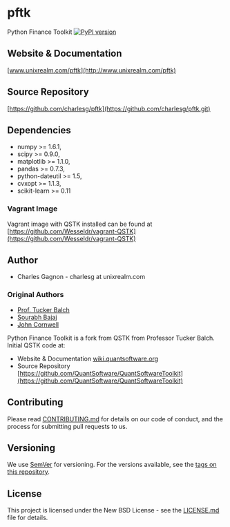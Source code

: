 # pftk

Python Finance Toolkit [![PyPI version](https://badge.fury.io/py/QSTK.png)](http://badge.fury.io/py/QSTK)

## Website & Documentation

[www.unixrealm.com/pftk](http://www.unixrealm.com/pftk)

## Source Repository

[https://github.com/charlesg/pftk](https://github.com/charlesg/pftk.git)

## Dependencies

- numpy >= 1.6.1,
- scipy >= 0.9.0,
- matplotlib >= 1.1.0,
- pandas >= 0.7.3,
- python-dateutil >= 1.5,
- cvxopt >= 1.1.3,
- scikit-learn >= 0.11

### Vagrant Image

Vagrant image with QSTK installed can be found at [https://github.com/Wesseldr/vagrant-QSTK](https://github.com/Wesseldr/vagrant-QSTK)

## Author

- Charles Gagnon - charlesg at unixrealm.com

### Original Authors

- [Prof. Tucker Balch](http://www.cc.gatech.edu/~tucker/)
- [Sourabh Bajaj](http://www.sourabhbajaj.com/)
- [John Cornwell](https://github.com/JWCornV)

Python Finance Toolkit is a fork from QSTK from Professor Tucker Balch. Initial QSTK code at:

* Website & Documentation [wiki.quantsoftware.org](http://wiki.quantsoftware.org)
* Source Repository [https://github.com/QuantSoftware/QuantSoftwareToolkit](https://github.com/QuantSoftware/QuantSoftwareToolkit)

## Contributing

Please read [CONTRIBUTING.md](https://gist.github.com/PurpleBooth/b24679402957c63ec426) for details on our code of conduct, and the process for submitting pull requests to us.

## Versioning

We use [SemVer](http://semver.org/) for versioning. For the versions available, see the [tags on this repository](https://github.com/your/project/tags). 

## License

This project is licensed under the New BSD License - see the [LICENSE.md](LICENSE.md) file for details.

